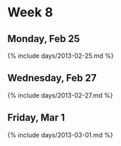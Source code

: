 # Week 8



## Monday, Feb 25

{% include days/2013-02-25.md %}

## Wednesday, Feb 27

{% include days/2013-02-27.md %}

## Friday, Mar 1

{% include days/2013-03-01.md %}

